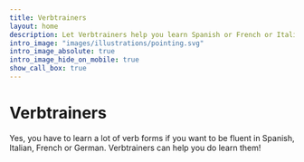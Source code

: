 ```yaml
---
title: Verbtrainers
layout: home
description: Let Verbtrainers help you learn Spanish or French or Italian or German
intro_image: "images/illustrations/pointing.svg"
intro_image_absolute: true
intro_image_hide_on_mobile: true
show_call_box: true
---
```


# Verbtrainers

Yes, you have to learn a lot of  verb forms if you want to be fluent in Spanish, Italian, French or German. Verbtrainers can help you do learn them!
